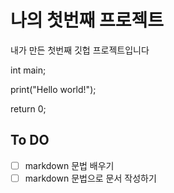 # 나의 첫번째 프로젝트

내가 만든 첫번째 깃헙 프로젝트입니다

int main;

print("Hello world!");

return 0;

## To DO

-[ ] markdown 문법 배우기
-[ ] markdown 문법으로 문서 작성하기